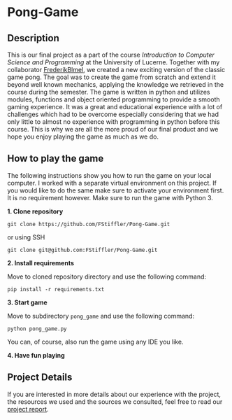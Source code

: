# Pong-Game

## Description

This is our final project as a part of the course *Introduction to Computer Science and Programming* at the University of Lucerne. Together with my collaborator [FrederikBlmel](https://github.com/FrederikBlmel), we created a new exciting version of the classic game pong. The goal was to create the game from scratch and extend it beyond well known mechanics, applying the knowledge we retrieved in the course during the semester. The game is written in python and utilizes modules, functions and object oriented programming to provide a smooth gaming experience. It was a great and educational experience with a lot of challenges which had to be overcome especially considering that we had only little to almost no experience with programming in python before this course. This is why we are all the more proud of our final product and we hope you enjoy playing the game as much as we do.

## How to play the game

The following instructions show you how to run the game on your local computer. I worked with a separate virtual environment on this project. If you would like to do the same make sure to activate your environment first. It is no requirement however. Make sure to run the game with Python 3.

**1. Clone repository**

```
git clone https://github.com/FStiffler/Pong-Game.git
```
or using SSH

```
git clone git@github.com:FStiffler/Pong-Game.git
```

**2. Install requirements**

 Move to cloned repository directory and use the following command:

 ```
 pip install -r requirements.txt
 ```

 **3. Start game**

 Move to subdirectory `pong_game` and use the following command:

 ```
 python pong_game.py
 ```

You can, of course, also run the game using any IDE you like.

**4. Have fun playing**


## Project Details

If you are interested in more details about our experience with the project, the resources we used and the sources we consulted, feel free to read our [project report](report.md).
